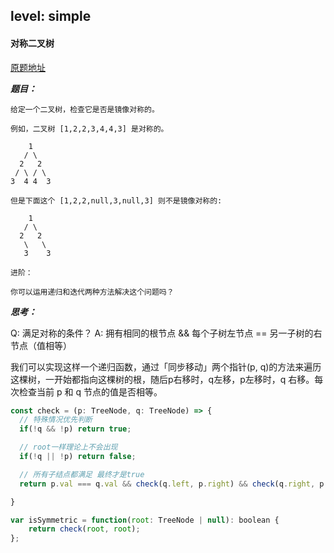 ## level: simple

#### 对称二叉树

[原题地址](https://leetcode-cn.com/problems/symmetric-tree/)

***题目：***

```
给定一个二叉树，检查它是否是镜像对称的。

例如，二叉树 [1,2,2,3,4,4,3] 是对称的。

    1
   / \
  2   2
 / \ / \
3  4 4  3

但是下面这个 [1,2,2,null,3,null,3] 则不是镜像对称的:

    1
   / \
  2   2
   \   \
   3    3

进阶：

你可以运用递归和迭代两种方法解决这个问题吗？
```

***思考：***

Q:  满足对称的条件？
A:  拥有相同的根节点 && 每个子树左节点 == 另一子树的右节点（值相等）

我们可以实现这样一个递归函数，通过「同步移动」两个指针(p, q)的方法来遍历这棵树，一开始都指向这棵树的根，随后p右移时，q左移，p左移时，q 右移。每次检查当前 p 和 q 节点的值是否相等。
```js
const check = (p: TreeNode, q: TreeNode) => {
  // 特殊情况优先判断
  if(!q && !p) return true;

  // root一样理论上不会出现
  if(!q || !p) return false;

  // 所有子结点都满足 最终才是true
  return p.val === q.val && check(q.left, p.right) && check(q.right, p.left);

}

var isSymmetric = function(root: TreeNode | null): boolean {
    return check(root, root);
};

```